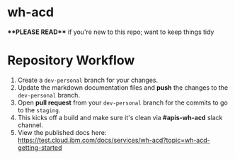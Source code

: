 # wh-acd

**\*\*PLEASE READ\*\*** if you're new to this repo; want to keep things tidy

# Repository Workflow

1. Create a `dev-personal` branch  for your changes.
2. Update the markdown documentation files and **push** the changes to the `dev-personal` branch.
3. Open **pull request** from your `dev-personal` branch for the commits to go to the `staging`.
4. This kicks off a build and make sure it's clean via **#apis-wh-acd** slack channel.
5. View the published docs here: https://test.cloud.ibm.com/docs/services/wh-acd?topic=wh-acd-getting-started
